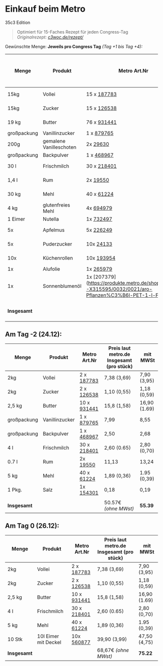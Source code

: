  Einkauf beim Metro
====================
35c3 Edition

> Optimiert für 15-Faches Rezept für jeden Congress-Tag
*Originalrezept: [c3woc.de/rezept/](https://c3woc.de/rezept/)*

Gewünschte Menge: **Jeweils pro Congress Tag** *(Tag +1 bis Tag +4):*

| Menge | Produkt | Metro Art.Nr | Preis laut metro.de Insgesamt (pro stück) | mit MWSt |
| ----- | ------- |-----|-- |-- |
| 15kg  | Vollei  | 15 x [187783](https://produkte.metro.de/shop/pv/BTY-X187825/0032/0021/Wiesenhof-Eifix-Vollei-fl%C3%BCssig-pasteurisiert-1-kg-Packung) | 55,35 (3,69) | 59,25 (3,95) |
| 15kg  | Zucker  | 15 x [126538](https://produkte.metro.de/shop/pv/BTY-X322462/0032/0021/aro-Raffinade-Zucker-1-kg-Packung) | 8,25 (0,55) | 8,85 (0,59) |
| 19 kg | Butter  | 76 x [931441](https://produkte.metro.de/shop/pv/BTY-X314169/0032/0021/aro-QS-Butter-mild-ges%C3%A4uert-82-Fett-250-g-St%C3%BCck) | 120,08 (1,58) | 128,44 (1.69) |
| großpackung | Vanillinzucker | 1 x [879765](https://produkte.metro.de/shop/pv/BTY-X267075/0032/0021/Dr.-Oetker-Vanillin-Zucker-1-50-kg) | 7,99 | 8,55 |
| 200g  | gemalene Vanilleschoten | 2x [29630](https://produkte.metro.de/shop/pv/BTY-X29672/0032/0021/Pickerd-Vanila-skandinavische-Vanille-Spezialit%C3%A4t-mit-gemahlenen-Vanilleschoten-100-g-Dose) | 4,98 (2,49) | 5,32 (2,66) |
| großpackung | Backpulver | 1 x [468967](https://produkte.metro.de/shop/pv/BTY-X684012/0032/0021/Horeca-Select-Backpulver-1-kg-Packung) | 2,50 | 2,68 |
| 30 l  | Frischmilch | 30 x [218401](https://produkte.metro.de/shop/pv/BTY-X702948/0032/0021/aro-frische-Vollmilch-3-5-Fett-1-l-Packung) | 19,5 (0.65) | 21 (0,70) |
| 1,4 l | Rum | 2x [19550](https://produkte.metro.de/shop/pv/BTY-X19592/0032/0021/Havana-Club-A%C3%B1ejo-3-A%C3%B1os-Rum-40-Vol.-0-7-l-Flasche) | 22,26 (11,13) | 26,48 (13,24) |
| 30 kg | Mehl | 40 x [61224](https://produkte.metro.de/shop/pv/BTY-X245248/0032/0021/aro-Weizenmehl-Type-405-1-kg-Packung) | 10,80 (0,36) | 11,70 (0,39) |
| 4 kg  | glutenfreies Mehl | 4x [694979](https://produkte.metro.de/shop/pv/BTY-X81625/0032/0021/Sch%C3%A4r-Mehl-feink%C3%B6rnig-1-kg-Faltschachtel) | 13,32 (3,33) | 14,24 (3,56) |
| 1 Eimer | Nutella  | 1x [732497](https://produkte.metro.de/shop/pv/BTY-X126723/0032/0021/Ferrero-Nutella-Nuss-Nougat-Creme-3-kg-Eimer) | 19,99 | 21,39 |
| 5x    | Apfelmus | 5x [226249](https://produkte.metro.de/shop/pv/BTY-X715836/0032/0021/aro-Apfelmus-nach-Hausfrauenart-710-g-Packung) | 3,2 (0,64) | 3,40 (0,68) |
| 5x    | Puderzucker | 10x [24133](https://produkte.metro.de/shop/pv/BTY-X24175/0032/0021/Sweet-Family-Puderzucker-250-g-Packung) | 2,30 (0,23) | 2,50 (0.25) |
| 10x   | Küchenrollen | 10x [193954](https://produkte.metro.de/shop/pv/BTY-X513941/0032/0021/Danke-K%C3%BCchenrolle-4-Rollen-%C3%A1-45-Blatt-3-lagig-Packung) | 21,70 (2.17) | 25,8 (2.58) |
| 1x    | Alufolie | 1x [265979](https://produkte.metro.de/shop/pv/BTY-X11052/0032/0021/Toppits-Alufolie-10-m-x-29-5-cm-Rolle) | 1,39 | 1,65 |
| 1x    | Sonnenblumenöl | 1x [207379](https://produkte.metro.de/shop/pv/BTY-X315595/0032/0021/aro-Pflanzen%C3%B6l-PET-1-l-Flasche | 0,93 | 1,00 |
| | | | | |
| **Insgesamt** | | | 314.54 € *(ohne MWst)* | **342.25€** |

 Am Tag -2 (24.12):
-----------------------------

| Menge | Produkt | Metro Art.Nr | Preis laut metro.de Insgesamt (pro stück) | mit MWSt |
| ----- | ------- |-----|-- |-- |
| 2kg  | Vollei  | 2 x [187783](https://produkte.metro.de/shop/pv/BTY-X187825/0032/0021/Wiesenhof-Eifix-Vollei-fl%C3%BCssig-pasteurisiert-1-kg-Packung) | 7,38 (3,69) | 7,90 (3,95) |
| 2kg  | Zucker  | 2 x [126538](https://produkte.metro.de/shop/pv/BTY-X322462/0032/0021/aro-Raffinade-Zucker-1-kg-Packung) | 1,10 (0,55) | 1,18 (0,59) |
| 2,5 kg | Butter  | 10 x [931441](https://produkte.metro.de/shop/pv/BTY-X314169/0032/0021/aro-QS-Butter-mild-ges%C3%A4uert-82-Fett-250-g-St%C3%BCck) | 15,8 (1,58) | 16,90 (1.69) |
| großpackung | Vanillinzucker | 1 x [879765](https://produkte.metro.de/shop/pv/BTY-X267075/0032/0021/Dr.-Oetker-Vanillin-Zucker-1-50-kg) | 7,99 | 8,55 |
| großpackung | Backpulver | 1 x [468967](https://produkte.metro.de/shop/pv/BTY-X684012/0032/0021/Horeca-Select-Backpulver-1-kg-Packung) | 2,50 | 2,68 |
| 4 l | Frischmilch | 30 x [218401](https://produkte.metro.de/shop/pv/BTY-X702948/0032/0021/aro-frische-Vollmilch-3-5-Fett-1-l-Packung) | 2,60 (0.65) | 2,80 (0,70) |
| 0.7 l | Rum | 2x [19550](https://produkte.metro.de/shop/pv/BTY-X19592/0032/0021/Havana-Club-A%C3%B1ejo-3-A%C3%B1os-Rum-40-Vol.-0-7-l-Flasche) | 11,13 | 13,24 |
| 5 kg | Mehl | 40 x [61224](https://produkte.metro.de/shop/pv/BTY-X245248/0032/0021/aro-Weizenmehl-Type-405-1-kg-Packung) | 1,89 (0,36) | 1.95 (0,39) |
| 1 Pkg. | Salz | 1x [154301](https://produkte.metro.de/shop/pv/BTY-X351156/0032/0021/aro-Speisesalz-feink%C3%B6rnig-500-g-Packung) | 0,18 | 0,19 |
| | | | | |
| **Insgesamt** | | |  50.57€ *(ohne MWst)* | **55.39** |



 Am Tag 0 (26.12):
-----------------------------

| Menge | Produkt | Metro Art.Nr | Preis laut metro.de Insgesamt (pro stück) | mit MWSt |
| ----- | ------- |-----|-- |-- |
| 2kg  | Vollei  | 2 x [187783](https://produkte.metro.de/shop/pv/BTY-X187825/0032/0021/Wiesenhof-Eifix-Vollei-fl%C3%BCssig-pasteurisiert-1-kg-Packung) | 7,38 (3,69) | 7,90 (3,95) |
| 2kg  | Zucker  | 2 x [126538](https://produkte.metro.de/shop/pv/BTY-X322462/0032/0021/aro-Raffinade-Zucker-1-kg-Packung) | 1,10 (0,55) | 1,18 (0,59) |
| 2,5 kg | Butter  | 10 x [931441](https://produkte.metro.de/shop/pv/BTY-X314169/0032/0021/aro-QS-Butter-mild-ges%C3%A4uert-82-Fett-250-g-St%C3%BCck) | 15,8 (1,58) | 16,90 (1.69) |
| 4 l | Frischmilch | 30 x [218401](https://produkte.metro.de/shop/pv/BTY-X702948/0032/0021/aro-frische-Vollmilch-3-5-Fett-1-l-Packung) | 2,60 (0.65) | 2,80 (0,70) |
| 5 kg | Mehl | 40 x [61224](https://produkte.metro.de/shop/pv/BTY-X245248/0032/0021/aro-Weizenmehl-Type-405-1-kg-Packung) | 1,89 (0,36) | 1.95 (0,39) |
| 10 Stk | 10l Eimer mit Deckel | 10x [560877](https://produkte.metro.de/shop/pv/BTY-X437952/0032/0021/Hendi-Eimer-mit-Deckel-11-5-l-Wei%C3%9F-Kunststoff-22-x-%C3%98-29-cm) | 39,90 (3,99) | 47,50 (4,75) |
| **Insgesamt** | | |  68,67€ *(ohne MWst)* | **75.22** |



